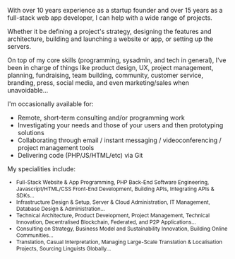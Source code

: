 With over 10 years experience as a startup founder and over 15 years as a full-stack web app developer, I can help with a wide range of projects.

Whether it be defining a project's strategy, designing the features and architecture, building and launching a website or app, or setting up the servers.

On top of my core skills (programming, sysadmin, and tech in general), I've been in charge of things like product design, UX, project management, planning, fundraising, team building, community, customer service, branding, press, social media, and even marketing/sales when unavoidable...

I'm occasionally available for:
<ul>
<li> Remote, short-term consulting and/or programming work</li>
<li> Investigating your needs and those of your users and then prototyping solutions</li>
<li> Collaborating through email / instant messaging / videoconferencing / project management tools</li>
<li> Delivering code (PHP/JS/HTML/etc) via Git</li>
</ul>

My specialities include:
<ul style="font-size: 85%;">
<li> Full-Stack Website & App Programming, PHP Back-End Software Engineering, Javascript/HTML/CSS Front-End Development, Building APIs, Integrating APIs & SDKs...</li>
<li> Infrastructure Design & Setup, Server & Cloud Administration, IT Management, Database Design & Administration...</li>
<li> Technical Architecture, Product Development, Project Management, Technical Innovation, Decentralised Blockchain, Federated, and P2P Applications...</li>
<li> Consulting on Strategy, Business Model and Sustainability Innovation, Building Online Communities...</li>
<li> Translation, Casual Interpretation, Managing Large-Scale Translation & Localisation Projects, Sourcing Linguists Globally...</li>
</ul>
